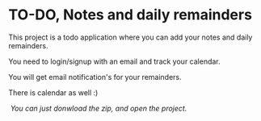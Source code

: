 # TO-DO, Notes and daily remainders 

This project is a todo application where you can add your notes and daily remainders.

You need to login/signup with an email and track your calendar.

You will get email notification's for your remainders.

There is calendar as well :)



<i> You can just donwload the zip, and open the project. </i>

